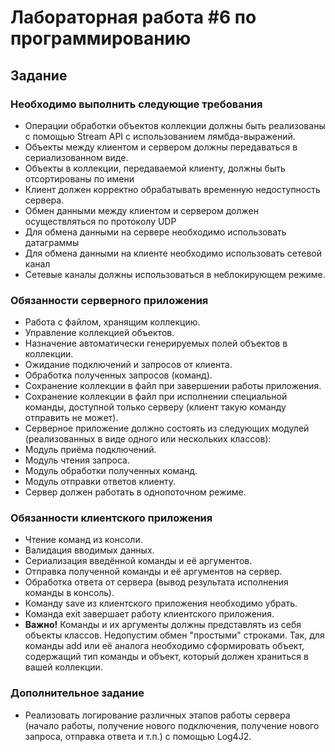 # Лабораторная работа #6 по программированию

## Задание

### Необходимо выполнить следующие требования
  - Операции обработки объектов коллекции должны быть реализованы с помощью Stream API с использованием лямбда-выражений.
  - Объекты между клиентом и сервером должны передаваться в сериализованном виде.
  - Объекты в коллекции, передаваемой клиенту, должны быть отсортированы по имени
  - Клиент должен корректно обрабатывать временную недоступность сервера.
  - Обмен данными между клиентом и сервером должен осуществляться по протоколу UDP
  - Для обмена данными на сервере необходимо использовать датаграммы
  - Для обмена данными на клиенте необходимо использовать сетевой канал
  - Сетевые каналы должны использоваться в неблокирующем режиме.

### Обязанности серверного приложения
  - Работа с файлом, хранящим коллекцию.
  - Управление коллекцией объектов.
  - Назначение автоматически генерируемых полей объектов в коллекции.
  - Ожидание подключений и запросов от клиента.
  - Обработка полученных запросов (команд).
  - Сохранение коллекции в файл при завершении работы приложения.
  - Сохранение коллекции в файл при исполнении специальной команды, доступной только серверу (клиент такую команду отправить не может).
  - Серверное приложение должно состоять из следующих модулей (реализованных в виде одного или нескольких классов):
  - Модуль приёма подключений.
  - Модуль чтения запроса.
  - Модуль обработки полученных команд.
  - Модуль отправки ответов клиенту.
  - Сервер должен работать в однопоточном режиме.
  
### Обязанности клиентского приложения
  - Чтение команд из консоли.
  - Валидация вводимых данных.
  - Сериализация введённой команды и её аргументов.
  - Отправка полученной команды и её аргументов на сервер.
  - Обработка ответа от сервера (вывод результата исполнения команды в консоль).
  - Команду save из клиентского приложения необходимо убрать.
  - Команда exit завершает работу клиентского приложения.
  - **Важно!** Команды и их аргументы должны представлять из себя объекты классов. Недопустим обмен "простыми" строками. Так, для команды add или её аналога необходимо сформировать объект, содержащий тип команды и объект, который должен храниться в вашей коллекции.

### Дополнительное задание
  - Реализовать логирование различных этапов работы сервера (начало работы, получение нового подключения, получение нового запроса, отправка ответа и т.п.) с помощью Log4J2.
